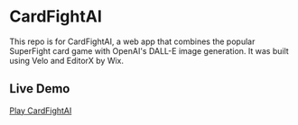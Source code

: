 # CardFightAI

This repo is for CardFightAI, a web app that combines the popular SuperFight card game with OpenAI's DALL-E image generation. It was built using Velo and EditorX by Wix.

## Live Demo
[Play CardFightAI](https://alexandroivaldez.editorx.io/cardfightai)

